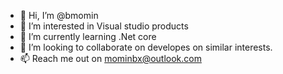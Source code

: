 - 👋 Hi, I’m @bmomin
- 👀 I’m interested in Visual studio products
- 🌱 I’m currently learning .Net core
- 💞️ I’m looking to collaborate on developes on similar interests.
- 📫 Reach me out on mominbx@outlook.com

<!---
bmomin/bmomin is a ✨ special ✨ repository because its `README.md` (this file) appears on your GitHub profile.
You can click the Preview link to take a look at your changes.
--->
